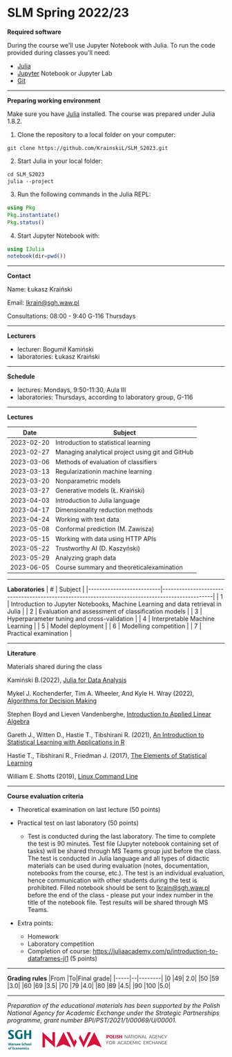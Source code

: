 # SLM Spring 2022/23

**Required software**

During the course we'll use Jupyter Notebook with Julia. 
To run the code provided during classes you'll need:
* [Julia](https://julialang.org/downloads/)
* [Jupyter](https://jupyter.org/install) Notebook or Jupyter Lab
* [Git](https://git-scm.com/)

---
**Preparing working environment**

Make sure you have [Julia](https://julialang.org/downloads/) installed.
The course was prepared under Julia 1.8.2.

1. Clone the repository to a local folder on your computer:
```shell
git clone https://github.com/KrainskiL/SLM_S2023.git
```
2. Start Julia in your local folder:
```shell
cd SLM_S2023
julia --project
```
3. Run the following commands in the Julia REPL:
```julia
using Pkg
Pkg.instantiate()
Pkg.status()
```
4. Start Jupyter Notebook with:
```julia
using IJulia
notebook(dir=pwd())
```

---
**Contact**

Name: Łukasz Kraiński

Email: lkrain@sgh.waw.pl

Consultations: 08:00 - 9:40 G-116 Thursdays

---
**Lecturers**

* lecturer: Bogumił Kamiński
* laboratories: Łukasz Kraiński

---
**Schedule**

* lectures: Mondays, 9:50-11:30, Aula III
* laboratories: Thursdays, according to laboratory group, G-116

---
**Lectures**

|     Date          |     Subject                                                                      |
|-------------------|----------------------------------------------------------------------------------|
|     2023-02-20    |     Introduction to statistical learning                                       |
|     2023-02-27   |     Managing analytical project using git and GitHub                           |
|     2023-03-06   |     Methods of evaluation of classifiers                                         |
|     2023-03-13   |     Regularizationin machine learning                                                |
|     2023-03-20    |     Nonparametric models                                                         |
|     2023-03-27   |     Generative models (Ł. Kraiński)                             |
|     2023-04-03   |     Introduction to Julia language                                                    |
|     2023-04-17    |     Dimensionality reduction methods   |
|     2023-04-24   |     Working with text data                                                         |
|     2023-05-08   |     Conformal prediction (M. Zawisza)                                        |
|     2023-05-15   |     Working with data using HTTP APIs                               |
|    2023-05-22    |     Trustworthy AI (D. Kaszyński)                                                     |
|     2023-05-29  |     Analyzing graph data                                            |
|     2023-06-05    |     Course summary and theoreticalexamination                                                |

---
**Laboratories**
|     #                    |     Subject                                                                                    |
|--------------------------|------------------------------------------------------------------------------------------------|
|     1                    |     Introduction to Jupyter Notebooks, Machine Learning and data retrieval in Julia   |
|     2                    |     Evaluation and assessment of classification models                                                    |
|     3                    |     Hyperparameter tuning and cross-validation                                                           |
|     4                    |     Interpretable Machine Learning                                        |
|     5                    |     Model deployment                                                                     |
|     6                    |     Modelling competition                                                                    |
|     7   |     Practical examination                                        |

---
**Literature**

Materials shared during the class

Kamiński  B.(2022),  [Julia  for Data Analysis](https://www.manning.com/books/julia-for-data-analysis)

Mykel  J.  Kochenderfer,  Tim  A.  Wheeler,  And  Kyle  H.  Wray  (2022),  [Algorithms  for  Decision Making](https://algorithmsbook.com/)

Stephen    Boyd    and    Lieven    Vandenberghe, [Introduction    to Applied    Linear    Algebra](http://vmls-book.stanford.edu/)

Gareth  J.,  Witten  D.,  Hastie  T.,  Tibshirani  R.  (2021),  [An  Introduction  to  Statistical  Learning with Applications in R](https://web.stanford.edu/~hastie/ISLR2/ISLRv2_website.pdf)

Hastie T., Tibshirani R., Friedman J. (2017), [The Elements of Statistical Learning](http://www-stat.stanford.edu/~tibs/ElemStatLearn/)

William E. Shotts (2019), [Linux Command Line](https://linuxcommand.org/lc3_learning_the_shell.php)

---
**Course evaluation criteria**

* Theoretical examination on last lecture (50 points)
* Practical test on last laboratory (50 points)
    * Test is conducted during the last laboratory. The time to complete the test is 90 minutes. Test file (Jupyter notebook containing set of tasks) will be shared through MS Teams group just before the class. The test is conducted in Julia language and all types of didactic materials can be used during evaluation (notes, documentation, notebooks from the course, etc.). The test is an individual evaluation, hence communication with other students during the test is prohibited. Filled notebook should be sent to lkrain@sgh.waw.pl before the end of the class - please put your index number in the title of the notebook file. Test results will be shared through MS Teams.

* Extra points:
    * Homework
    * Laboratory competition
    * Completion of course: https://juliaacademy.com/p/introduction-to-dataframes-jl1 (5 points)


---
**Grading rules**
|From |To|Final grade|
|-----|--|--------|
|0 |49| 2.0|
|50 |59 |3.0|
|60 |69 |3.5|
|70 |79 |4.0|
|80 |89 |4.5|
|90 |100 |5.0|

---

*Preparation of the educational materials has been supported by the Polish National Agency for Academic Exchange under the Strategic Partnerships programme, grant number BPI/PST/2021/1/00069/U/00001.*

![SGH & NAWA](logo.png)
